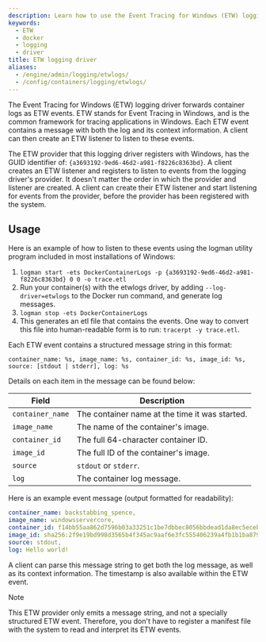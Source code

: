 ```yaml
---
description: Learn how to use the Event Tracing for Windows (ETW) logging driver with Docker Engine
keywords:
  - ETW
  - docker
  - logging
  - driver
title: ETW logging driver
aliases:
  - /engine/admin/logging/etwlogs/
  - /config/containers/logging/etwlogs/
---
```


The Event Tracing for Windows (ETW) logging driver forwards container logs as ETW events.
ETW stands for Event Tracing in Windows, and is the common framework
for tracing applications in Windows. Each ETW event contains a message
with both the log and its context information. A client can then create
an ETW listener to listen to these events.

The ETW provider that this logging driver registers with Windows, has the
GUID identifier of: `{a3693192-9ed6-46d2-a981-f8226c8363bd}`. A client creates an
ETW listener and registers to listen to events from the logging driver's provider.
It doesn't matter the order in which the provider and listener are created.
A client can create their ETW listener and start listening for events from the provider,
before the provider has been registered with the system.

## Usage

Here is an example of how to listen to these events using the logman utility program
included in most installations of Windows:

1. `logman start -ets DockerContainerLogs -p {a3693192-9ed6-46d2-a981-f8226c8363bd} 0 0 -o trace.etl`
2. Run your container(s) with the etwlogs driver, by adding
   `--log-driver=etwlogs` to the Docker run command, and generate log messages.
3. `logman stop -ets DockerContainerLogs`
4. This generates an etl file that contains the events. One way to convert this
   file into human-readable form is to run: `tracerpt -y trace.etl`.

Each ETW event contains a structured message string in this format:

```text
container_name: %s, image_name: %s, container_id: %s, image_id: %s, source: [stdout | stderr], log: %s
```

Details on each item in the message can be found below:

| Field            | Description                                    |
| ---------------- | ---------------------------------------------- |
| `container_name` | The container name at the time it was started. |
| `image_name`     | The name of the container's image.             |
| `container_id`   | The full 64-character container ID.            |
| `image_id`       | The full ID of the container's image.          |
| `source`         | `stdout` or `stderr`.                          |
| `log`            | The container log message.                     |

Here is an example event message (output formatted for readability):

```yaml
container_name: backstabbing_spence,
image_name: windowsservercore,
container_id: f14bb55aa862d7596b03a33251c1be7dbbec8056bbdead1da8ec5ecebbe29731,
image_id: sha256:2f9e19bd998d3565b4f345ac9aaf6e3fc555406239a4fb1b1ba879673713824b,
source: stdout,
log: Hello world!
```

A client can parse this message string to get both the log message, as well as its
context information. The timestamp is also available within the ETW event.

> [!NOTE]
>
> This ETW provider only emits a message string, and not a specially structured
> ETW event. Therefore, you don't have to register a manifest file with the
> system to read and interpret its ETW events.
